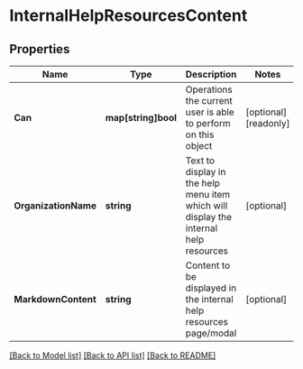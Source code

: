 # InternalHelpResourcesContent

## Properties

Name | Type | Description | Notes
------------ | ------------- | ------------- | -------------
**Can** | **map[string]bool** | Operations the current user is able to perform on this object | [optional] [readonly] 
**OrganizationName** | **string** | Text to display in the help menu item which will display the internal help resources | [optional] 
**MarkdownContent** | **string** | Content to be displayed in the internal help resources page/modal | [optional] 

[[Back to Model list]](../README.md#documentation-for-models) [[Back to API list]](../README.md#documentation-for-api-endpoints) [[Back to README]](../README.md)


